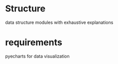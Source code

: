 # Structure
data structure modules with exhaustive explanations

# requirements

pyecharts for data visualization

